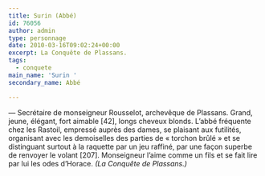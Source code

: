 ```yaml
---
title: Surin (Abbé)
id: 76056
author: admin
type: personnage
date: 2010-03-16T09:02:24+00:00
excerpt: La Conquête de Plassans.
tags:
  - conquete
main_name: 'Surin '
secondary_name: Abbé

---
```

— Secrétaire de monseigneur Rousselot, archevêque de Plassans. Grand, jeune, élégant, fort aimable [42], longs cheveux blonds. L&rsquo;abbé fréquente chez les Rastoil, empressé auprès des dames, se plaisant aux futilités, organisant avec les demoiselles des parties de « torchon brûlé » et se distinguant surtout à la raquette par un jeu raffiné, par une façon superbe de renvoyer le volant [207]. Monseigneur l&rsquo;aime comme un fils et se fait lire par lui les odes d&rsquo;Horace. _(La Conquête de Plassans.)_